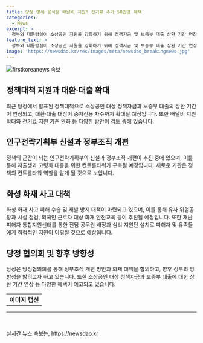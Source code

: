 ```yaml
---
title: 당정 영세 음식점 배달비 지원! 전기료 추가 50만명 혜택
categories:
  - News
excerpt: >
  정부와 대통령실이 소상공인 지원을 강화하기 위해 정책자금 및 보증부 대출 상환 기간 연장, 고금리 대환·대출 대상 확대 등을 발표했다. 또한, 저출생·고령화 대응을 위한 인구전략기획부 신설 등의 정부조직법 개정안을 7월 발의할 계획이며, 화성 화재 피해 수습 및 재발 방지를 위한 대책도 발표됐다. 추가로 소상공인을 위한 배달비 지원과 전기료 지원 기준 완화 등을 검토 중이며, 화재 피해자를 위한 심리 지원 및 보상 보험금 지급 등을 추진할 예정이다.
feature_text: >
  정부와 대통령실이 소상공인 지원을 강화하기 위해 정책자금 및 보증부 대출 상환 기간 연장, 고금리 대환·대출 대상 확대 등을 발표했다. 또한, 저출생·고령화 대응을 위한 인구전략기획부 신설 등의 정부조직법 개정안을 7월 발의할 계획이며, 화성 화재 피해 수습 및 재발 방지를 위한 대책도 발표됐다. 추가로 소상공인을 위한 배달비 지원과 전기료 지원 기준 완화 등을 검토 중이며, 화재 피해자를 위한 심리 지원 및 보상 보험금 지급 등을 추진할 예정이다.
image: 'https://newsdao.kr/res/images/meta/newsdao_breakingnews.jpg'
---
```


<p><img src="https://newsdao.kr/res/images/meta/newsdao_breakingnews.jpg" alt="firstkoreanews 속보" /></p>

<h2 data-ke-size="size26">정책대책 지원과 대환·대출 확대</h2>

<p data-ke-size="size16">최근 당정에서 발표된 정책대책으로 소상공인 대상 정책자금과 보증부 대출의 상환 기간이 연장되고, 대환·대출 대상이 중저신용 차주까지 확대될 예정입니다. 또한 배달비 지원 확대와 전기료 지원 기준 완화 등 다양한 방안이 검토 중에 있습니다.</p>

<h2 data-ke-size="size26">인구전략기획부 신설과 정부조직 개편</h2>

<p data-ke-size="size16">정책의 근간이 되는 인구전략기획부의 신설과 정부조직 개편이 추진 중에 있으며, 이를 통해 저출생과 고령화 대응을 위한 컨트롤타워가 구축될 예정입니다. 새로운 기관은 정책의 컨트롤타워 역할을 맡게 될 것으로 보입니다.</p>

<h2 data-ke-size="size26">화성 화재 사고 대책</h2>

<p data-ke-size="size16">화성 화재 사고 피해 수습 및 재발 방지 대책이 마련되고 있으며, 이를 통해 유사 위험공장과 시설 점검, 외국인 근로자 대상 화재 안전교육 등이 추진될 예정입니다. 또한 재난 피해자 통합지원센터를 통한 전담 공무원 배정과 심리 지원단 설치로 피해자 및 유족들에게 직접적인 지원이 이뤄질 것으로 예상됩니다.</p>

<h2 data-ke-size="size26">당정 협의회 및 향후 방향성</h2>

<p data-ke-size="size16">당정은 당정협의회를 통해 정부조직 개편 방안과 화재 대책을 합의하고, 향후 정부의 방향성을 밝히고자 하고 있습니다. 또한 소상공인 대상 정책자금과 보증부 대출에 대한 상환 기간 연장 등 다양한 혜택이 예고되고 있습니다.</p>

<table>
    <tbody>
        <tr>
            <td style="text-align: center; height: 17px;"><b>이미지 캡션</b></td>
        </tr>
    </tbody>
</table>

<hr>

<p data-ke-size="size16">&nbsp;</p>
실시간 뉴스 속보는, <a href="https://newsdao.kr" rel="dofollow">https://newsdao.kr</a>


